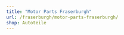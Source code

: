 ```yaml
---
title: "Motor Parts Fraserburgh"
url: /fraserburgh/motor-parts-fraserburgh/
shop: Autoteile
---
```

